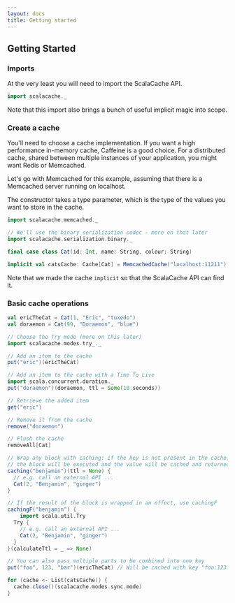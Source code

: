 ```yaml
---
layout: docs
title: Getting started
---
```


## Getting Started

### Imports

At the very least you will need to import the ScalaCache API.

```scala mdoc:silent:reset-object
import scalacache._
```

Note that this import also brings a bunch of useful implicit magic into scope.

### Create a cache

You'll need to choose a cache implementation. If you want a high performance in-memory cache, Caffeine is a good choice. For a distributed cache, shared between multiple instances of your application, you might want Redis or Memcached.

Let's go with Memcached for this example, assuming that there is a Memcached server running on localhost.

The constructor takes a type parameter, which is the type of the values you want to store in the cache.

```scala mdoc:silent
import scalacache.memcached._

// We'll use the binary serialization codec - more on that later
import scalacache.serialization.binary._

final case class Cat(id: Int, name: String, colour: String)

implicit val catsCache: Cache[Cat] = MemcachedCache("localhost:11211")
```

Note that we made the cache `implicit` so that the ScalaCache API can find it.

### Basic cache operations

```scala mdoc
val ericTheCat = Cat(1, "Eric", "tuxedo")
val doraemon = Cat(99, "Doraemon", "blue")

// Choose the Try mode (more on this later)
import scalacache.modes.try_._

// Add an item to the cache
put("eric")(ericTheCat)

// Add an item to the cache with a Time To Live
import scala.concurrent.duration._
put("doraemon")(doraemon, ttl = Some(10.seconds))

// Retrieve the added item
get("eric")

// Remove it from the cache
remove("doraemon")

// Flush the cache
removeAll[Cat]

// Wrap any block with caching: if the key is not present in the cache,
// the block will be executed and the value will be cached and returned
caching("benjamin")(ttl = None) {
  // e.g. call an external API ...
  Cat(2, "Benjamin", "ginger")
}

// If the result of the block is wrapped in an effect, use cachingF
cachingF("benjamin") {
	import scala.util.Try
  Try { 
    // e.g. call an external API ...
    Cat(2, "Benjamin", "ginger")
  }
}(calculateTtl = _ => None)

// You can also pass multiple parts to be combined into one key
put("foo", 123, "bar")(ericTheCat) // Will be cached with key "foo:123:bar"
```

```scala mdoc:invisible
for (cache <- List(catsCache)) {
  cache.close()(scalacache.modes.sync.mode)
} 
```
